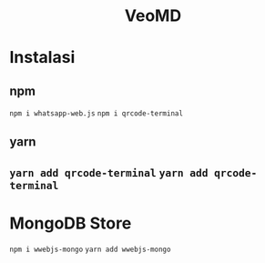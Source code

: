 <h1 align="center">VeoMD</h1>

# Instalasi
## npm
`npm i whatsapp-web.js`
`npm i qrcode-terminal`
## yarn
`yarn add qrcode-terminal`
`yarn add qrcode-terminal`
---
# MongoDB Store
`npm i wwebjs-mongo`
`yarn add wwebjs-mongo`
